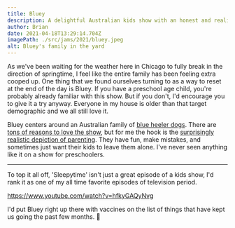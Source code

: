 ```yaml
---
title: Bluey
description: A delightful Australian kids show with an honest and realistic view of parenting.
author: Brian
date: 2021-04-18T13:29:14.704Z
imagePath: ./src/jams/2021/bluey.jpeg
alt: Bluey's family in the yard
---
```

As we've been waiting for the weather here in Chicago to fully break in the direction of springtime, I feel like the entire family has been feeling extra cooped up. One thing that we found ourselves turning to as a way to reset at the end of the day is Bluey. If you have a preschool age child, you're probably already familiar with this show. But if you don't, I'd encourage you to give it a try anyway. Everyone in my house is older than that target demographic and we all still love it.

Bluey centers around an Australian family of [blue heeler dogs](https://en.wikipedia.org/wiki/Australian_Cattle_Dog). There are [tons of reasons to love the show](https://geekmom.com/2019/09/12-reasons-why-you-will-love-bluey/), but for me the hook is the [surprisingly realistic depiction of parenting](https://www.the-father-hood.com/article/bluey-how-a-cartoon-dog-became-your-ultimate-guide-to-fatherhood/). They have fun, make mistakes, and sometimes just want their kids to leave them alone. I've never seen anything like it on a show for preschoolers.

---

To top it all off, 'Sleepytime' isn't just a great episode of a kids show, I'd rank it as one of my all time favorite episodes of television period.

https://www.youtube.com/watch?v=hfkyGAQyNvg

I'd put Bluey right up there with vaccines on the list of things that have kept us going the past few months. 🐾